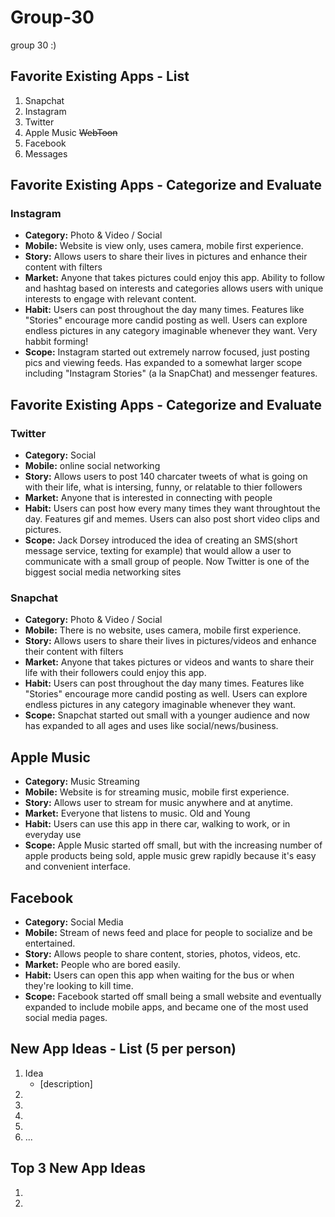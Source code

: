 # Group-30
group 30 :)

## Favorite Existing Apps - List

1. Snapchat
2. Instagram
3. Twitter
4. Apple Music
~~WebToon~~
5. Facebook
6. Messages

## Favorite Existing Apps - Categorize and Evaluate
### Instagram
   - **Category:** Photo & Video / Social 
   - **Mobile:** Website is view only, uses camera, mobile first experience.
   - **Story:** Allows users to share their lives in pictures and enhance their content with filters
   - **Market:** Anyone that takes pictures could enjoy this app. Ability to follow and hashtag based on interests and categories allows users with unique interests to engage with relevant content.
   - **Habit:** Users can post throughout the day many times. Features like "Stories" encourage more candid posting as well. Users can explore endless pictures in any category imaginable whenever they want. Very habbit forming!
   - **Scope:** Instagram started out extremely narrow focused, just posting pics and viewing feeds. Has expanded to a somewhat larger scope including "Instagram Stories" (a la SnapChat) and messenger features. 

## Favorite Existing Apps - Categorize and Evaluate
### Twitter 
- **Category:** Social 
- **Mobile:** online social networking 
- **Story:** Allows users to post 140 charcater tweets of what is going on with their life, what is intersing, funny, or relatable to thier followers
- **Market:** Anyone that is interested in connecting with people 
- **Habit:** Users can post how every many times they want throughtout the day. Features gif and memes. Users can also post short video clips and pictures.
- **Scope:** Jack Dorsey introduced the idea of creating an SMS(short message service, texting for example) that would allow a user to communicate with a small group of people. Now Twitter is one of the biggest social media networking sites



### Snapchat

- **Category:** Photo & Video / Social 
- **Mobile:** There is no website, uses camera, mobile first experience.
- **Story:** Allows users to share their lives in pictures/videos and enhance their content with filters
- **Market:** Anyone that takes pictures or videos and wants to share their life with their followers could enjoy this app. 
- **Habit:** Users can post throughout the day many times. Features like "Stories" encourage more candid posting as well. Users can explore endless pictures in any category imaginable whenever they want. 
- **Scope:** Snapchat started out small with a younger audience and now has expanded to all ages and uses like social/news/business.

    
    
    
## Apple Music
- **Category:** Music Streaming
- **Mobile:** Website is for streaming music, mobile first experience.
- **Story:** Allows user to stream for music anywhere and at anytime.
- **Market:** Everyone that listens to music. Old and Young
- **Habit:** Users can use this app in there car, walking to work, or in everyday use
- **Scope:** Apple Music started off small, but with the increasing number of apple products being sold, apple music grew rapidly because it's easy and convenient interface.

## Facebook
- **Category:** Social Media
- **Mobile:** Stream of news feed and place for people to socialize and be entertained.
- **Story:** Allows people to share content, stories, photos, videos, etc.
- **Market:** People who are bored easily.
- **Habit:** Users can open this app when waiting for the bus or when they're looking to kill time.
- **Scope:** Facebook started off small being a small website and eventually expanded to include mobile apps, and became one of the most used social media pages.


## New App Ideas - List (5 per person)
1. Idea
   - [description]
2. 
3. 
4. 
5. 
6. ...   


## Top 3 New App Ideas
1. 
2. 



